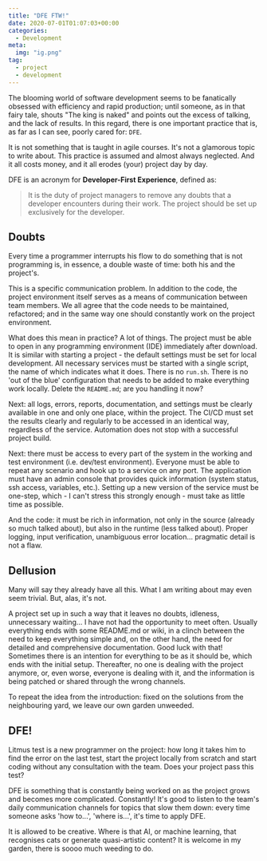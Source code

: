 ```yaml
---
title: "DFE FTW!"
date: 2020-07-01T01:07:03+00:00
categories:
  - Development
meta:
  img: "ig.png"
tag:
  - project
  - development
---
```


The blooming world of software development seems to be fanatically obsessed with efficiency and rapid production; until someone, as in that fairy tale, shouts "The king is naked" and points out the excess of talking, and the lack of results. In this regard, there is one important practice that is, as far as I can see, poorly cared for: `DFE`.

<!--more-->

It is not something that is taught in agile courses. It's not a glamorous topic to write about. This practice is assumed and almost always neglected. And it all costs money, and it all erodes (your) project day by day.

DFE is an acronym for **Developer-First Experience**, defined as:

> It is the duty of project managers to remove any doubts that a developer encounters during their work. The project should be set up exclusively for the developer.


## Doubts

Every time a programmer interrupts his flow to do something that is not programming is, in essence, a double waste of time: both his and the project's.

This is a specific communication problem. In addition to the code, the project environment itself serves as a means of communication between team members. We all agree that the code needs to be maintained, refactored; and in the same way one should constantly work on the project environment.

What does this mean in practice? A lot of things. The project must be able to open in any programming environment (IDE) immediately after download. It is similar with starting a project - the default settings must be set for local development. All necessary services must be started with a single script, the name of which indicates what it does. There is no `run.sh`. There is no 'out of the blue' configuration that needs to be added to make everything work locally. Delete the `README.md`; are you handling it now?

Next: all logs, errors, reports, documentation, and settings must be clearly available in one and only one place, within the project. The CI/CD must set the results clearly and regularly to be accessed in an identical way, regardless of the service. Automation does not stop with a successful project build.

Next: there must be access to every part of the system in the working and test environment (i.e. dev/test environment). Everyone must be able to repeat any scenario and hook up to a service on any port. The application must have an admin console that provides quick information (system status, ssh access, variables, etc.). Setting up a new version of the service must be one-step, which - I can't stress this strongly enough - must take as little time as possible.

And the code: it must be rich in information, not only in the source (already so much talked about), but also in the runtime (less talked about). Proper logging, input verification, unambiguous error location… pragmatic detail is not a flaw.

## Dellusion

Many will say they already have all this. What I am writing about may even seem trivial. But, alas, it's not.

A project set up in such a way that it leaves no doubts, idleness, unnecessary waiting… I have not had the opportunity to meet often. Usually everything ends with some README.md or wiki, in a clinch between the need to keep everything simple and, on the other hand, the need for detailed and comprehensive documentation. Good luck with that! Sometimes there is an intention for everything to be as it should be, which ends with the initial setup. Thereafter, no one is dealing with the project anymore, or, even worse, everyone is dealing with it, and the information is being patched or shared through the wrong channels.

To repeat the idea from the introduction: fixed on the solutions from the neighbouring yard, we leave our own garden unweeded.

## DFE!

Litmus test is a new programmer on the project: how long it takes him to find the error on the last test, start the project locally from scratch and start coding without any consultation with the team. Does your project pass this test?

DFE is something that is constantly being worked on as the project grows and becomes more complicated. Constantly! It's good to listen to the team's daily communication channels for topics that slow them down: every time someone asks 'how to...', 'where is...', it's time to apply DFE.

It is allowed to be creative. Where is that AI, or machine learning, that recognises cats or generate quasi-artistic content? It is welcome in my garden, there is soooo much weeding to do.
